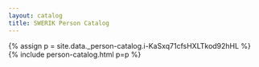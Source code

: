 ```yaml
---
layout: catalog
title: SWERIK Person Catalog
---
```

{% assign p = site.data._person-catalog.i-KaSxq71cfsHXLTkod92hHL %}
{% include person-catalog.html p=p %}


